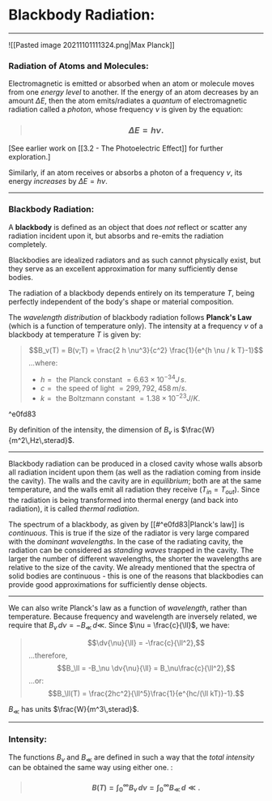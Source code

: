 # Blackbody Radiation:
***

![[Pasted image 20211101111324.png|Max Planck]]


### Radiation of Atoms and Molecules:

Electromagnetic is emitted or absorbed when an atom or molecule moves from one *energy level* to another. If the energy of an atom decreases by an amount $\Delta E$, then the atom emits/radiates a *quantum* of electromagnetic radiation called a *photon*, whose frequency $\nu$ is given by the equation:

> ### $$\Delta E = h \nu.$$

[See earlier work on [[3.2 - The Photoelectric Effect]] for further exploration.]

Similarly, if an atom receives or absorbs a photon of a frequency $\nu$, its energy *increases* by $\Delta E = h \nu.$

***

### Blackbody Radiation:

A **blackbody** is defined as an object that does *not* reflect or scatter any radiation incident upon it, but absorbs and re-emits the radiation completely. 

Blackbodies are idealized radiators and as such cannot physically exist, but they serve as an excellent approximation for many sufficiently dense bodies. 

The radiation of a blackbody depends entirely on its temperature $T$, being perfectly independent of the body's shape or material composition. 

The *wavelength distribution* of blackbody radiation follows **Planck's Law** (which is a function of temperature only). The intensity at a frequency $\nu$ of a blackbody at temperature $T$ is given by:

>  $$B_v(T) = B(v;T) = \frac{2 h \nu^3}{c^2} \frac{1}{e^{h \nu / k T}-1}$$
>  ...where:
>  - $h = \text{ the Planck constant }= 6.63 \times 10^{-34}J\,s.$
>  - $c = \text{ the speed of light } = 299,792,458\,m/s.$
>  - $k = \text{ the Boltzmann constant } = 1.38\times10^{-23}J/K.$

^e0fd83


By definition of the intensity, the dimension of $B_v$ is $\frac{W}{m^2\,Hz\,sterad}$.
***

Blackbody radiation can be produced in a closed cavity whose walls absorb all radiation incident upon them (as well as the radiation coming from inside the cavity). The walls and the cavity are in *equilibrium*; both are at the same temperature, and the walls emit all radiation they receive $(T_{in} = T_{out})$. Since the radiation is being transformed into thermal energy (and back into radiation), it is called *thermal radiation*. 

The spectrum of a blackbody, as given by [[#^e0fd83|Planck's law]] is *continuous*. This is true if the size of the radiator is very large compared with the *dominant wavelengths*. In the case of the radiating cavity, the radiation can be considered as *standing waves* trapped in the cavity. The larger the number of different wavelengths, the shorter the wavelengths are relative to the size of the cavity. We already mentioned that the spectra of solid bodies are continuous - this is one of the reasons that blackbodies can provide good approximations for sufficiently dense objects. 

***

We can also write Planck's law as a function of *wavelength*, rather than temperature. Because frequency and wavelength are inversely related, we require that $B_\nu\,d\nu  = - B_\ll \,d\ll$. Since $\nu = \frac{c}{\ll}$, we have:

>  $$\dv{\nu}{\ll} = -\frac{c}{\ll^2},$$
>  ...therefore, 
>  $$B_\ll = -B_\nu \dv{\nu}{\ll} = B_\nu\frac{c}{\ll^2},$$
>  ...or:
>  $$B_\ll(T) = \frac{2hc^2}{\ll^5}\frac{1}{e^{hc/(\ll kT)}-1}.$$


$B_\ll$ has units $\frac{W}{m^3\,sterad}$.

***

### Intensity: 

The functions $B_\nu$ and $B_\ll$ are defined in such a way that the *total intensity* can be obtained the same way using either one. :


> #### $$B(T) = \int_0^\infty B_\nu\,d\nu = \int_0^\infty B_\ll\,d\ll.$$

